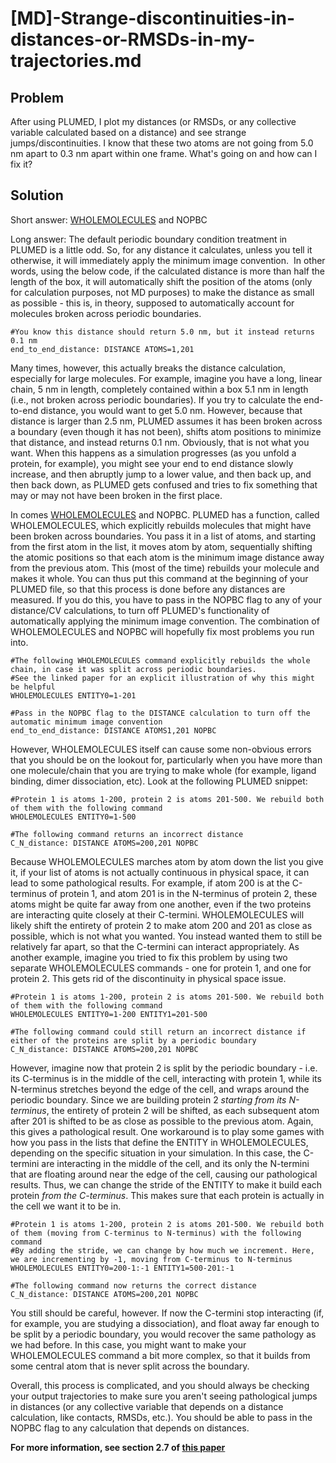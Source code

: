 # [MD]-Strange-discontinuities-in-distances-or-RMSDs-in-my-trajectories.md
Problem
-------

After using PLUMED, I plot my distances (or RMSDs, or any collective variable calculated based on a distance) and see strange jumps/discontinuities. I know that these two atoms are not going from 5.0 nm apart to 0.3 nm apart within one frame. What's going on and how can I fix it?

Solution
--------

Short answer: [WHOLEMOLECULES](https://www.plumed.org/doc-v2.5/user-doc/html/_w_h_o_l_e_m_o_l_e_c_u_l_e_s.html) and NOPBC

Long answer: The default periodic boundary condition treatment in PLUMED is a little odd. So, for any distance it calculates, unless you tell it otherwise, it will immediately apply the minimum image convention.  In other words, using the below code, if the calculated distance is more than half the length of the box, it will automatically shift the position of the atoms (only for calculation purposes, not MD purposes) to make the distance as small as possible - this is, in theory, supposed to automatically account for molecules broken across periodic boundaries.

    #You know this distance should return 5.0 nm, but it instead returns 0.1 nm
    end_to_end_distance: DISTANCE ATOMS=1,201

Many times, however, this actually breaks the distance calculation, especially for large molecules. For example, imagine you have a long, linear chain, 5 nm in length, completely contained within a box 5.1 nm in length (i.e., not broken across periodic boundaries). If you try to calculate the end-to-end distance, you would want to get 5.0 nm. However, because that distance is larger than 2.5 nm, PLUMED assumes it has been broken across a boundary (even though it has not been), shifts atom positions to minimize that distance, and instead returns 0.1 nm. Obviously, that is not what you want. When this happens as a simulation progresses (as you unfold a protein, for example), you might see your end to end distance slowly increase, and then abruptly jump to a lower value, and then back up, and then back down, as PLUMED gets confused and tries to fix something that may or may not have been broken in the first place. 

In comes [WHOLEMOLECULES](https://www.plumed.org/doc-v2.5/user-doc/html/_w_h_o_l_e_m_o_l_e_c_u_l_e_s.html) and NOPBC. PLUMED has a function, called WHOLEMOLECULES, which explicitly rebuilds molecules that might have been broken across boundaries. You pass it in a list of atoms, and starting from the first atom in the list, it moves atom by atom, sequentially shifting the atomic positions so that each atom is the minimum image distance away from the previous atom. This (most of the time) rebuilds your molecule and makes it whole. You can thus put this command at the beginning of your PLUMED file, so that this process is done before any distances are measured. If you do this, you have to pass in the NOPBC flag to any of your distance/CV calculations, to turn off PLUMED's functionality of automatically applying the minimum image convention. The combination of WHOLEMOLECULES and NOPBC will hopefully fix most problems you run into.


    #The following WHOLEMOLECULES command explicitly rebuilds the whole chain, in case it was split across periodic boundaries.
    #See the linked paper for an explicit illustration of why this might be helpful
    WHOLEMOLECULES ENTITY0=1-201
    
    #Pass in the NOPBC flag to the DISTANCE calculation to turn off the automatic minimum image convention
    end_to_end_distance: DISTANCE ATOMS1,201 NOPBC

However, WHOLEMOLECULES itself can cause some non-obvious errors that you should be on the lookout for, particularly when you have more than one molecule/chain that you are trying to make whole (for example, ligand binding, dimer dissociation, etc). Look at the following PLUMED snippet:


    #Protein 1 is atoms 1-200, protein 2 is atoms 201-500. We rebuild both of them with the following command
    WHOLEMOLECULES ENTITY0=1-500
    
    #The following command returns an incorrect distance
    C_N_distance: DISTANCE ATOMS=200,201 NOPBC

  

Because WHOLEMOLECULES marches atom by atom down the list you give it, if your list of atoms is not actually continuous in physical space, it can lead to some pathological results. For example, if atom 200 is at the C-terminus of protein 1, and atom 201 is in the N-terminus of protein 2, these atoms might be quite far away from one another, even if the two proteins are interacting quite closely at their C-termini. WHOLEMOLECULES will likely shift the entirety of protein 2 to make atom 200 and 201 as close as possible, which is not what you wanted. You instead wanted them to still be relatively far apart, so that the C-termini can interact appropriately. As another example, imagine you tried to fix this problem by using two separate WHOLEMOLECULES commands - one for protein 1, and one for protein 2. This gets rid of the discontinuity in physical space issue. 


    #Protein 1 is atoms 1-200, protein 2 is atoms 201-500. We rebuild both of them with the following command
    WHOLEMOLECULES ENTITY0=1-200 ENTITY1=201-500
    
    #The following command could still return an incorrect distance if either of the proteins are split by a periodic boundary
    C_N_distance: DISTANCE ATOMS=200,201 NOPBC

  

However, imagine now that protein 2 is split by the periodic boundary - i.e. its C-terminus is in the middle of the cell, interacting with protein 1, while its N-terminus stretches beyond the edge of the cell, and wraps around the periodic boundary. Since we are building protein 2 _starting from its N-terminus_, the entirety of protein 2 will be shifted, as each subsequent atom after 201 is shifted to be as close as possible to the previous atom. Again, this gives a pathological result. One workaround is to play some games with how you pass in the lists that define the ENTITY in WHOLEMOLECULES, depending on the specific situation in your simulation. In this case, the C-termini are interacting in the middle of the cell, and its only the N-termini that are floating around near the edge of the cell, causing our pathological results. Thus, we can change the stride of the ENTITY to make it build each protein _from the C-terminus_. This makes sure that each protein is actually in the cell we want it to be in.


    #Protein 1 is atoms 1-200, protein 2 is atoms 201-500. We rebuild both of them (moving from C-terminus to N-terminus) with the following command
    #By adding the stride, we can change by how much we increment. Here, we are incrementing by -1, moving from C-terminus to N-terminus
    WHOLEMOLECULES ENTITY0=200-1:-1 ENTITY1=500-201:-1
    
    #The following command now returns the correct distance
    C_N_distance: DISTANCE ATOMS=200,201 NOPBC

  

You still should be careful, however. If now the C-termini stop interacting (if, for example, you are studying a dissociation), and float away far enough to be split by a periodic boundary, you would recover the same pathology as we had before. In this case, you might want to make your WHOLEMOLECULES command a bit more complex, so that it builds from some central atom that is never split across the boundary.

  

Overall, this process is complicated, and you should always be checking your output trajectories to make sure you aren't seeing pathological jumps in distances (or any collective variable that depends on a distance calculation, like contacts, RMSDs, etc.). You should be able to pass in the NOPBC flag to any calculation that depends on distances. 

**For more information, see section 2.7 of [this paper](https://link.springer.com/protocol/10.1007%2F978-1-4939-9608-7_21)**
